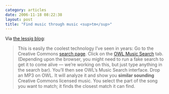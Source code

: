```yaml
---
category: articles
date: 2006-11-18 08:22:38
layout: post
title: "Find music through music <sup>tm</sup>"
---
```


<p>Via <a href="http://www.lessig.org/blog/archives/003605.shtml">the lessig blog</a>:</p><blockquote>This is easily the coolest technology I&#8217;ve seen in years: Go to the Creative Commons <a href="http://search.creativecommons.org">search page</a>. Click on the <a href="http://www.owlmm.com/">OWL Music Search</a> tab. (Depending upon the browser, you might need to run a fake search to get it to come alive &#8212; we&#8217;re working on this, but just type anything in the search bar). You&#8217;ll then see OWL&#8217;s Music Search interface. Drop an MP3 on OWL. It will analyze it and show you <b>similar sounding</b> Creative Commons licensed music. You select the part of the song you want to match; it finds the closest match it can find.<br /></blockquote>

